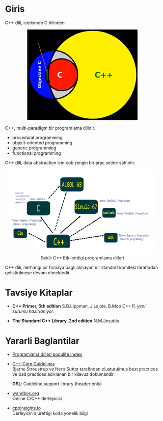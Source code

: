 
# Giris

C++ dili, icerisinde C dilinden 

<p align="center"><img src="res/img/01_c_cpp.png" width="360"/></p>

C++, multi-paradigm bir programlama dilidir.

* prosedural programming
* object-oriented programming
* generic programming 
* functional programming

C++ dili, data abstraction icin cok zengin bir arac setine sahiptir.

<p align="center">
  <img src="res/img/01_cpp_rel.png" width="480px"/><br/>
  Sekil: C++ Etkilendigi programlama dilleri
</p>

C++ dili, herhangi bir firmaya bagli olmayan bir standart komitesi tarafindan gelistirilmeye devam etmektedir.

# Tavsiye Kitaplar

* **C++ Primer, 5th edition**
  S.B.Lippman, J.Lajoie, B.Moo
  *C++11, yeni surumu hazirlaniyor.*
        
* **The Standard C++ Library, 2nd edition**
  N.M.Josuttis


# Yararli Baglantilar

* [Programlama dilleri populite indexi](https://www.tiobe.com/tiobe-index/)  

* [C++ Core Guidelines](https://isocpp.github.io/CppCoreGuidelines/CppCoreGuidelines)  
  Bjarne Stroustrup ve Herb Sutter tarafindan olusturulmus best practices ve bad practices aciklanan bir kilavuz dokumandir.  
 
  **GSL**: Guideline support library (header only)

* [wandbox.org](https://wandbox.org/)  
  Online C/C++ derleyicisi
  
* [cppinsights.io](https://cppinsights.io/)  
  Derleyicinin urettigi koda yonelik bilgi

<!-- 
C dilinde tekrar edilmesi gereken konular
==========================================

* C'den gelen operatorler
* Operatorlerin urettigi degerler
* Operatorlerin yanetkileri ve seq pt
* Operatorler ile olusturulan ifadelerin deger kategorisi
* Ozellikle sizeof ve ?: operatorleri
* Comma operatoru
* ++x ve --x operatorleri C'de rvalue, C++'da lvalue
* x-- ve x-- operatorleri rvalue expr
* +x integral promotion gerceklestirirken ayrica lvalue expr rvalue cevirir.
* Sequence pt olusturan operatorler:
  * && ||   ilk operandlarindan sonra
  * ?: expr eval edildikten sonra
  * , operatorunun sol operandindan sonra
* Adres alan fonksiyonlar:
* const anahtar sozcugu ve pointerlar
* adres donduren fonksiyonlar
* string literalleri
* type alias declarations (typedef)
* pointer aritmetigi
* pointerlar ve karsilastirma yontemleri
* pointer dizileri
* pointer to pointer
* void pointerlar ve kullanim alanlari
  * `void *` turu ile `void**` arasindaki fark
* fonksiyon pointerlari
  * fonksiyon pointerlarinin dizileri
  * function returning function pointers
  * callback 
* Multi-dimensional arrays
  * Fonksiyonlara gonderilmesi
* Dinamik bellek yonetimi
* array decay / function to pointer conversion 

-->